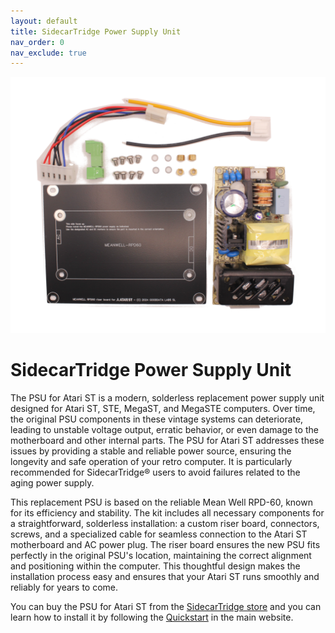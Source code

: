 ```yaml
---
layout: default
title: SidecarTridge Power Supply Unit
nav_order: 0
nav_exclude: true
---
```



![SidecarTridge PSU kit](/sidecartridge-psu/assets/images/psu_kit_top-1024x768.png)

# SidecarTridge Power Supply Unit

The PSU for Atari ST is a modern, solderless replacement power supply unit designed for Atari ST, STE, MegaST, and MegaSTE computers. Over time, the original PSU components in these vintage systems can deteriorate, leading to unstable voltage output, erratic behavior, or even damage to the motherboard and other internal parts. The PSU for Atari ST addresses these issues by providing a stable and reliable power source, ensuring the longevity and safe operation of your retro computer. It is particularly recommended for SidecarTridge® users to avoid failures related to the aging power supply.

This replacement PSU is based on the reliable Mean Well RPD-60, known for its efficiency and stability. The kit includes all necessary components for a straightforward, solderless installation: a custom riser board, connectors, screws, and a specialized cable for seamless connection to the Atari ST motherboard and AC power plug. The riser board ensures the new PSU fits perfectly in the original PSU's location, maintaining the correct alignment and positioning within the computer. This thoughtful design makes the installation process easy and ensures that your Atari ST runs smoothly and reliably for years to come.

You can buy the PSU for Atari ST from the [SidecarTridge store](https://store.sidecartridge.com) and you can learn how to install it by following the [Quickstart](https://sidecartridge.com/quickstart/psu-atari-st/) in the main website.
